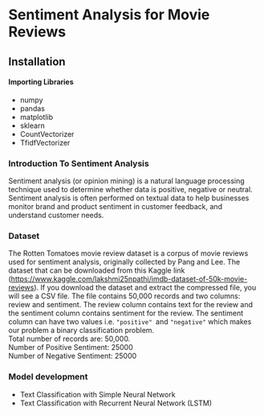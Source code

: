# Sentiment Analysis for Movie Reviews
## Installation
#### Importing Libraries

* numpy
* pandas
* matplotlib
* sklearn
* CountVectorizer
* TfidfVectorizer

### Introduction To Sentiment Analysis
Sentiment analysis (or opinion mining) is a natural language processing technique used to determine whether data is positive, negative or neutral. Sentiment analysis is often performed on textual data to help businesses monitor brand and product sentiment in customer feedback, and understand customer needs.

### Dataset
The Rotten Tomatoes movie review dataset is a corpus of movie reviews used for sentiment analysis, originally collected by Pang and Lee.
The dataset that can be downloaded from this Kaggle link (https://www.kaggle.com/lakshmi25npathi/imdb-dataset-of-50k-movie-reviews). If you download the dataset and extract the compressed file, you will see a CSV file. The file contains 50,000 records and two columns: review and sentiment. The review column contains text for the review and the sentiment column contains sentiment for the review. The sentiment column can have two values i.e. `"positive" `and `"negative"` which makes our problem a binary classification problem.<br>
Total number of records are: 50,000.<br>
Number of Positive Sentiment:  25000 <br>
Number of Negative Sentiment:  25000
### Model development
* Text Classification with Simple Neural Network
* Text Classification with Recurrent Neural Network (LSTM)

